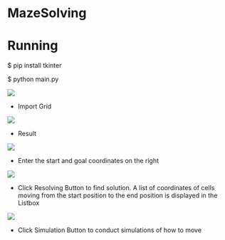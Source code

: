 # MazeSolving

# Running

$ pip install tkinter

$ python main.py

<img src = "https://i.imgur.com/avz2Bvb.png?1">

- Import Grid

<img src = "https://i.imgur.com/6wOZxFX.png">

- Result

<img src = "https://i.imgur.com/J0XBFaS.png?1">

- Enter the start and goal coordinates on the right

<img src = "https://i.imgur.com/4MTBBvN.png?1">

- Click Resolving Button  to find solution. A list of coordinates of cells moving from the start position to the end position is displayed in the Listbox

<img src = "https://i.imgur.com/hIQPgZ8.png?1">

- Click Simulation Button to conduct simulations of how to move

